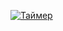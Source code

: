 <a href="https://ojenya.github.io/timer-react/" target="_blank"><img src="https://github.com/ojenya/timer-react/blob/master/1.png" title="Таймер" alt="Таймер"></a>

